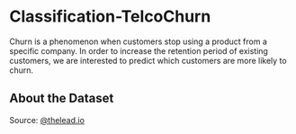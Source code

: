 # Classification-TelcoChurn
Churn is a phenomenon when customers stop using a product from a specific company. In order to increase the retention period of existing customers, we are interested to predict which customers are more likely to churn.

## About the Dataset
Source: [@thelead.io](https://raw.githubusercontent.com/theleadio/datascience_demo/master/telco_customer_churn_dataset.csv)
